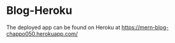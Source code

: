 # Blog-Heroku
The deployed app can be found on Heroku at https://mern-blog-chappo050.herokuapp.com/
